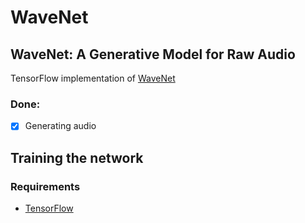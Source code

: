 # WaveNet

## WaveNet: A Generative Model for Raw Audio

TensorFlow implementation of [WaveNet](http://arxiv.org/abs/1609.03499)

### Done:
- [x] Generating audio

## Training the network

### Requirements

- [TensorFlow](https://www.tensorflow.org/)
